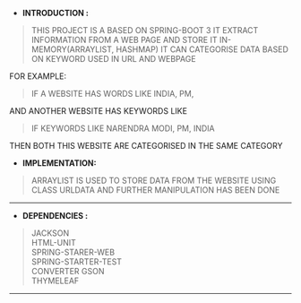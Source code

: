 * **INTRODUCTION :** 
>THIS PROJECT IS A BASED ON SPRING-BOOT 3 
IT EXTRACT INFORMATION FROM A WEB PAGE AND STORE IT IN-MEMORY(ARRAYLIST, HASHMAP) IT CAN CATEGORISE DATA BASED ON KEYWORD USED IN URL AND WEBPAGE
 
FOR EXAMPLE:

>IF A WEBSITE HAS WORDS LIKE INDIA, PM,

AND ANOTHER WEBSITE HAS KEYWORDS LIKE

>IF KEYWORDS LIKE NARENDRA MODI, PM, INDIA

THEN BOTH THIS WEBSITE ARE CATEGORISED IN THE SAME CATEGORY

* **IMPLEMENTATION:**

>ARRAYLIST IS USED TO STORE DATA FROM THE WEBSITE USING CLASS URLDATA AND FURTHER MANIPULATION HAS BEEN DONE

<HR>

* **DEPENDENCIES :<BR>**
>JACKSON<BR>
>HTML-UNIT<BR>
>SPRING-STARER-WEB<BR>
>SPRING-STARTER-TEST<BR>
>CONVERTER GSON<BR>
>THYMELEAF<BR>


<HR>